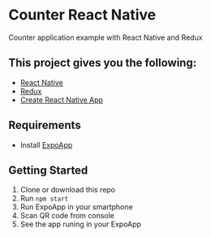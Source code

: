 # Counter React Native
Counter application example with React Native and Redux

## This project gives you the following:
* [React Native](https://facebook.github.io/react-native/)
* [Redux](https://github.com/reactjs/redux)
* [Create React Native App](https://github.com/react-community/create-react-native-app)

## Requirements
* Install [ExpoApp](https://expo.io/)

## Getting Started
1. Clone or download this repo
2. Run `npm start`
3. Run ExpoApp in your smartphone
4. Scan QR code from console
5. See the app runing in your ExpoApp